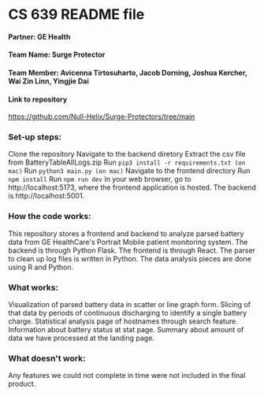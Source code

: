 # CS 639 README file

#### Partner: GE Health

#### Team Name: Surge Protector

#### Team Member: Avicenna Tirtosuharto, Jacob Dorning, Joshua Kercher, Wai Zin Linn, Yingjie Dai

#### Link to repository

https://github.com/Null-Helix/Surge-Protectors/tree/main

### Set-up steps:

Clone the repository
Navigate to the backend diretory
Extract the csv file from BatteryTableAllLogs.zip
Run `pip3 install -r requirements.txt (on mac)`
Run `python3 main.py (on mac)`
Navigate to the frontend directory
Run `npm install`
Run `npm run dev`
In your web browser, go to http://localhost:5173, where the frontend application is hosted. The backend is http://localhost:5001.

### How the code works:

This repository stores a frontend and backend to analyze parsed battery data from GE HealthCare's Portrait Mobile patient monitoring system.
The backend is through Python Flask.
The frontend is through React.
The parser to clean up log files is written in Python.
The data analysis pieces are done using R and Python.

### What works:

Visualization of parsed battery data in scatter or line graph form.
Slicing of that data by periods of continuous discharging to identify a single battery charge.
Statistical analysis page of hostnames through search feature.
Information about battery status at stat page.
Summary about amount of data we have processed at the landing page.

### What doesn't work:

Any features we could not complete in time were not included in the final product.
